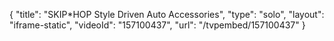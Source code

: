 {
    "title": "SKIP*HOP Style Driven Auto Accessories",
    "type": "solo",
    "layout": "iframe-static",
    "videoId": "157100437",
    "url": "\/tvpembed\/157100437"
}